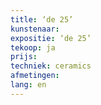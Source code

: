```yaml
---
title: ‘de 25’
kunstenaar: 
expositie: ‘de 25’
tekoop: ja
prijs: 
techniek: ceramics
afmetingen: 
lang: en
---
```

